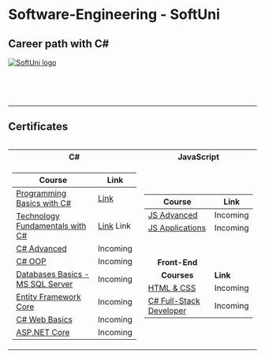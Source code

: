 # Software-Engineering - SoftUni
## Career path with C#

<a href="https://softuni.bg/trainings/courses" rel="Courses"> ![SoftUni logo][logo] </a>

[logo]: http://innovationstarterbox.bg/wp-content/uploads/2016/05/Softuni_logo_trasparent.png "Logo Title Text 2"

<br/>
<br/>
<br/>

---

<h2> Certificates </h2>

<table align="left">
  
<tr>
  <th> C# </th>
  <th> JavaScript </th>
</tr>

<tr>
<td>

| **Course**                                                            | **Link**                                                   |
| --------------------------------------------------------------------- | ---------------------------------------------------------- |
| <a href="https://softuni.bg/trainings/3620/programming-basics-with-csharp-january-2022#lesson-36462" > Programming Basics with C# </a>|<a href="https://softuni.bg/certificates/certificates/converttoimage/124946?code=05de23a3"> Link</a> |
| <a href="https://softuni.bg/trainings/3729/programming-fundamentals-with-csharp-may-2022"> Technology Fundamentals with C# </a> |  <a href="https://softuni.bg/certificates/certificates/converttoimage/139421?code=cd07c914"> Link</a>  Link|
| <a href=""> C# Advanced </a>                                          | <!-- <a href=""> Link</a> --> Incoming|
| <a href=""> C# OOP </a>                                               | <!-- <a href=""> Link</a> --> Incoming|
| <a href=""> Databases Basics - MS SQL Server </a>                     | <!-- <a href=""> Link</a> --> Incoming|
| <a href=""> Entity Framework Core </a>                                | <!-- <a href=""> Link</a> --> Incoming|
| <a href=""> C# Web Basics </a>                                        | <!-- <a href=""> Link</a> --> Incoming|
| <a href=""> ASP.NET Core </a>                                         | <!-- <a href=""> Link</a> --> Incoming|
  
</td>
<td>


| **Course**                                                                                  | **Link**                                                                    |
| ------------------------------------------------------------------------------------------- | --------------------------------------------------------------------------- |
| <a href=""> JS Advanced </a>          |<!-- <a href=""> Link</a> --> Incoming      |
| <a href=""> JS Applications </a>      |<!-- <a href=""> Link</a> --> Incoming      | 
|  <p> </p>                                                                          |
|  <p> </p>                                                                          |
| <div align="center">**Front-End**   </div>                                          |
| <div align="center">**Courses**   </div>                                           | **Link**  |
| <a href=""> HTML & CSS </a>                 |<!-- <a href=""> Link</a> --> Incoming|
| <a href=""> C# Full-Stack Developer </a>    |<!-- <a href=""> Link</a> --> Incoming|

</td>
  
</table>